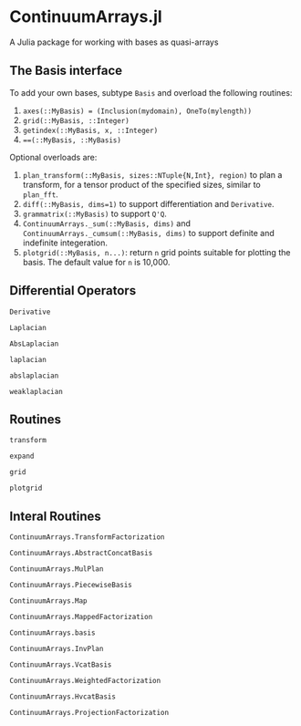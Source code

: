 # ContinuumArrays.jl
A Julia package for working with bases as quasi-arrays

## The Basis interface

To add your own bases, subtype `Basis` and overload the following routines:

1. `axes(::MyBasis) = (Inclusion(mydomain), OneTo(mylength))`
2. `grid(::MyBasis, ::Integer)`
3. `getindex(::MyBasis, x, ::Integer)`
4. `==(::MyBasis, ::MyBasis)`

Optional overloads are:

1. `plan_transform(::MyBasis, sizes::NTuple{N,Int}, region)` to plan a transform, for a tensor
product of the specified sizes, similar to `plan_fft`.
2. `diff(::MyBasis, dims=1)` to support differentiation and `Derivative`. 
3. `grammatrix(::MyBasis)` to support `Q'Q`. 
4. `ContinuumArrays._sum(::MyBasis, dims)` and `ContinuumArrays._cumsum(::MyBasis, dims)` to support definite and indefinite integeration.
5. `plotgrid(::MyBasis, n...)`: return `n` grid points suitable for plotting the basis. The default value for `n` is 10,000. 


## Differential Operators


```@docs
Derivative
```

```@docs
Laplacian
```

```@docs
AbsLaplacian
```

```@docs
laplacian
```

```@docs
abslaplacian
```

```@docs
weaklaplacian
```

## Routines

```@docs
transform
```
```@docs
expand
```
```@docs
grid
```
```@docs 
plotgrid
```


## Interal Routines

```@docs
ContinuumArrays.TransformFactorization
```

```@docs
ContinuumArrays.AbstractConcatBasis
```
```@docs
ContinuumArrays.MulPlan
```
```@docs
ContinuumArrays.PiecewiseBasis
```
```@docs
ContinuumArrays.Map
```
```@docs
ContinuumArrays.MappedFactorization
```
```@docs
ContinuumArrays.basis
```
```@docs
ContinuumArrays.InvPlan
```
```@docs
ContinuumArrays.VcatBasis
```
```@docs
ContinuumArrays.WeightedFactorization
```
```@docs
ContinuumArrays.HvcatBasis
```
```@docs
ContinuumArrays.ProjectionFactorization
```
```
